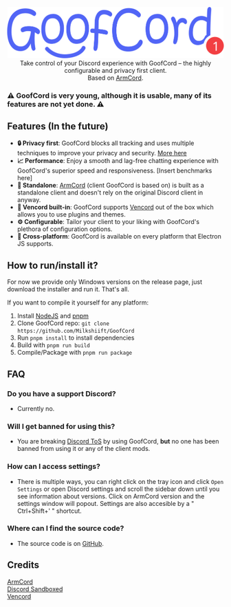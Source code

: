 <div align="center">
<img src="./assets/GoofCord.svg" width="520">
  <br>Take control of your Discord experience with GoofCord – the highly configurable and privacy first client.<br>Based on <a href="https://github.com/ArmCord/ArmCord">ArmCord</a>.
</div>

### :warning: GoofCord is very young, although it is usable, many of its features are not yet done. :warning:

## Features (In the future)
- **:lock: Privacy first**: GoofCord blocks all tracking and uses multiple techniques to improve your privacy and security. [More here](https://github.com/Milkshiift/GoofCord/wiki/Placeholder)
- **:chart_with_upwards_trend: Performance**: Enjoy a smooth and lag-free chatting experience with GoofCord's superior speed and responsiveness. [Insert benchmarks here]
- **:bookmark: Standalone**: [ArmCord](https://github.com/ArmCord/ArmCord) (client GoofCord is based on) is built as a standalone client and doesn't rely on the original Discord client in anyway.
- **:electric_plug: Vencord built-in**: GoofCord supports [Vencord](https://github.com/Vendicated/Vencord) out of the box which allows you to use plugins and themes.
- **:gear: Configurable**: Tailor your client to your liking with GoofCord's plethora of configuration options.
- **:iphone: Cross-platform**: GoofCord is available on every platform that Electron JS supports.

## How to run/install it?

For now we provide only Windows versions on the release page, just download the installer and run it. That's all.

If you want to compile it yourself for any platform:
1. Install [NodeJS](https://nodejs.dev) and [pnpm](https://pnpm.io/installation#using-npm)
2. Clone GoofCord repo: `git clone https://github.com/Milkshiift/GoofCord`    
3. Run `pnpm install` to install dependencies   
4. Build with `pnpm run build`   
5. Compile/Package with `pnpm run package`  

## FAQ
### Do you have a support Discord?
- Currently no.

### Will I get banned for using this?   
- You are breaking [Discord ToS](https://discord.com/terms#software-in-discord%E2%80%99s-services) by using GoofCord, **but** no one has been banned from using it or any of the client mods.

### How can I access settings?
- There is multiple ways, you can right click on the tray icon and click `Open Settings` or open Discord settings and scroll the sidebar down until you see information about versions. Click on ArmCord version and the settings window will popout. Settings are also accesible by a " Ctrl+Shift+' " shortcut.

### Where can I find the source code?
- The source code is on [GitHub](https://github.com/Milkshiift/GoofCord/).

## Credits

[ArmCord](https://github.com/ArmCord/ArmCord)  
[Discord Sandboxed](https://github.com/khlam/discord-sandboxed)  
[Vencord](https://github.com/Vendicated/Vencord)
